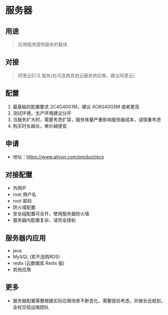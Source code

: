 # 服务器

## 用途
> 应用程序提供服务的载体

## 对接
> 阿里云ECS 服务(也可选用其他云服务供应商，建议阿里云)

## 配置
1. 最基础的配置要求 2C4G40G1M，建议 4C8G40G5M 或者更高
2. 测试环境，生产环境建议分开
3. 当服务扩大时，需要考虑扩容，服务体量严重影响服务器成本，请慎重考虑
4. 购买时长越长，单价越便宜

## 申请
- 地址：https://www.aliyun.com/product/ecs

## 对接配置
- 外网IP
- root 用户名
- root 密码
- 防火墙配置
- 安全组配置可全开，使用服务器防火墙
- 服务器内配置复杂，请完全授权


## 服务器内应用
- java
- MySQL (若不选购RDS)
- redis (云数据库 Redis 版)
- 其他应用

## 更多
- 服务器配置需要根据实际应用场景不断变化，需要提前考虑，并做长远规划，全权交给运维团队

